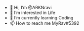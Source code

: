 - 👋 Hi, I’m @ARKNravi
- 👀 I’m interested in Life
- 🌱 I’m currently learning Coding
- 📫 How to reach me MyRav#5392

